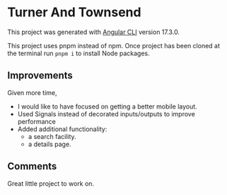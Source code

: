 # Turner And Townsend

This project was generated with [Angular CLI](https://github.com/angular/angular-cli) version 17.3.0.

This project uses pnpm instead of npm. Once project has been cloned at the terminal run `pnpm i` to install Node packages.

## Improvements

Given more time,

- I would like to have focused on getting a better mobile layout.
- Used Signals instead of decorated inputs/outputs to improve performance
- Added additional functionality:
  - a search facility.
  - a details page.

## Comments

Great little project to work on.

